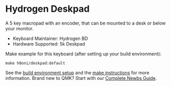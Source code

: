 # Hydrogen Deskpad

A 5 key macropad with an encoder, that can be mounted to a desk or below your monitor.

* Keyboard Maintainer: Hydrogen BD
* Hardware Supported: 5k Deskpad

Make example for this keyboard (after setting up your build environment):

    make h0oni/deskpad:default

See the [build environment setup](https://docs.qmk.fm/#/getting_started_build_tools) and the [make instructions](https://docs.qmk.fm/#/getting_started_make_guide) for more information. Brand new to QMK? Start with our [Complete Newbs Guide](https://docs.qmk.fm/#/newbs).